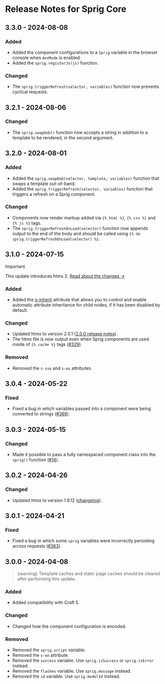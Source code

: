 # Release Notes for Sprig Core

## 3.3.0 - 2024-08-08

### Added

- Added the component configurations to a `Sprig` variable in the browser console when `devMode` is enabled.
- Added the `sprig.registerJs(js)` function.

### Changed

- The `sprig.triggerRefresh(selector, variables)` function now prevents cyclical requests.

## 3.2.1 - 2024-08-06

### Changed

- The `sprig.swapOob()` function now accepts a string in addition to a template to be rendered, in the second argument.

## 3.2.0 - 2024-08-01

### Added

- Added the `sprig.swapOob(selector, template, variables)` function that swaps a template out-of-band.
- Added the `sprig.triggerRefresh(selector, variables)` function that triggers a refresh on a Sprig component.

### Changed

- Components now render markup added via `{% html %}`, `{% css %}` and `{% js %}` tags.
- The `sprig.triggerRefreshOnLoad(selector)` function now appends output to the end of the body and should be called using `{% do sprig.triggerRefreshOnLoad(selector) %}`.

## 3.1.0 - 2024-07-15

> [!IMPORTANT]
> This update introduces htmx 2. [Read about the changes →](https://putyourlightson.com/articles/sprig-htmx-2)

### Added

- Added the [s-inherit](https://putyourlightson.com/plugins/sprig#s-inherit) attribute that allows you to control and enable automatic attribute inheritance for child nodes, if it has been disabled by default.

### Changed

- Updated htmx to version 2.0.1 ([2.0.0 release notes](https://htmx.org/posts/2024-06-17-htmx-2-0-0-is-released/)).
- The htmx file is now output even when Sprig components are used inside of `{% cache %}` tags ([#329](https://github.com/putyourlightson/craft-sprig/issues/329)).

### Removed

- Removed the `s-sse` and `s-ws` attributes.

## 3.0.4 - 2024-05-22

### Fixed

- Fixed a bug in which variables passed into a component were being converted to strings ([#369](https://github.com/putyourlightson/craft-sprig-core/issues/369)).

## 3.0.3 - 2024-05-15

### Changed

- Made it possible to pass a fully namespaced component class into the `sprig()` function ([#14](https://github.com/putyourlightson/craft-sprig-core/issues/14)).

## 3.0.2 - 2024-04-26

### Changed

- Updated htmx to version 1.9.12 ([changelog](https://github.com/bigskysoftware/htmx/blob/master/CHANGELOG.md#1912---2024-04-17)).

## 3.0.1 - 2024-04-21

### Fixed

- Fixed a bug in which some `sprig` variables were incorrectly persisting across requests ([#363](https://github.com/putyourlightson/craft-sprig/issues/363)).

## 3.0.0 - 2024-04-08

> {warning} Template caches and static page caches should be cleared after performing this update.

### Added

- Added compatibility with Craft 5.

### Changed

- Changed how the component configuration is encoded.

### Removed

- Removed the `sprig.script` variable.
- Removed the `s-on` attribute.
- Removed the `success` variable. Use `sprig.isSuccess` or `sprig.isError` instead.
- Removed the `flashes` variable. Use `sprig.message` instead.
- Removed the `id` variable. Use `sprig.modelId` instead.
